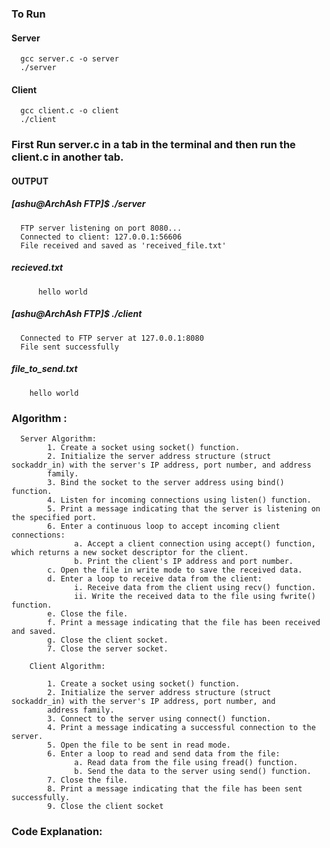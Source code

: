 ### To Run 
#### Server 
      gcc server.c -o server
      ./server 

#### Client
      gcc client.c -o client
      ./client  

### First Run server.c in a tab in the terminal and then run the client.c in another tab.

#### OUTPUT

##### [ashu@ArchAsh FTP]$ ./server
     
      FTP server listening on port 8080...
      Connected to client: 127.0.0.1:56606
      File received and saved as 'received_file.txt'


##### recieved.txt
          
          hello world


##### [ashu@ArchAsh FTP]$ ./client
      
      Connected to FTP server at 127.0.0.1:8080
      File sent successfully

##### file_to_send.txt
       
        hello world


### Algorithm :
      Server Algorithm: 
            1. Create a socket using socket() function. 
            2. Initialize the server address structure (struct sockaddr_in) with the server's IP address, port number, and address 
            family. 
            3. Bind the socket to the server address using bind() function. 
            4. Listen for incoming connections using listen() function. 
            5. Print a message indicating that the server is listening on the specified port. 
            6. Enter a continuous loop to accept incoming client connections: 
                  a. Accept a client connection using accept() function, which returns a new socket descriptor for the client. 
                  b. Print the client's IP address and port number. 
            c. Open the file in write mode to save the received data. 
            d. Enter a loop to receive data from the client: 
                  i. Receive data from the client using recv() function. 
                  ii. Write the received data to the file using fwrite() function. 
            e. Close the file. 
            f. Print a message indicating that the file has been received and saved. 
            g. Close the client socket. 
            7. Close the server socket. 
           
        Client Algorithm: 
            
            1. Create a socket using socket() function. 
            2. Initialize the server address structure (struct sockaddr_in) with the server's IP address, port number, and 
            address family. 
            3. Connect to the server using connect() function. 
            4. Print a message indicating a successful connection to the server. 
            5. Open the file to be sent in read mode. 
            6. Enter a loop to read and send data from the file: 
                  a. Read data from the file using fread() function. 
                  b. Send the data to the server using send() function. 
            7. Close the file. 
            8. Print a message indicating that the file has been sent successfully. 
            9. Close the client socket

### Code Explanation: